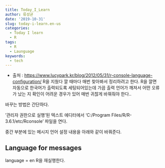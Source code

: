 ```yaml
---
title: Today_I_Learn
author: 류성균
date: '2019-10-31'
slug: today-i-learn.en-us
categories:
  - Today I learn
  - R
tags:
  - R
  - Launguage
keywords:
  - tech
---
```


- 출처 : https://www.lucypark.kr/blog/2012/05/31/r-console-language-configuration/
R을 지웠다 깔 때마다 매번 찾아봐서 정리하려고 한다. R을 깔면 자동으로 한국어가 출력되도록 세팅되어있는데 가끔 출력 언어가 깨져서 어떤 오류가 났는 지 확인이 어려운 경우가 있어 매번 귀찮게 바꿔줘야 한다..

바꾸는 방법은 간단하다.

’관리자 권한으로 실행’된 텍스트 에디터에서 ‘C:/Program Files/R/R-3.6.1/etc/Rconsole’ 파일을 연다.

중간 부분에 있는 메시지 언어 설정 내용을 아래와 같이 바꿔준다.

## Language for messages
language = en
R을 재실행한다.